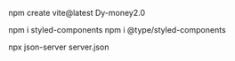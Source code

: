 npm create vite@latest Dy-money2.0

npm i styled-components
npm i @type/styled-components

npx json-server server.json